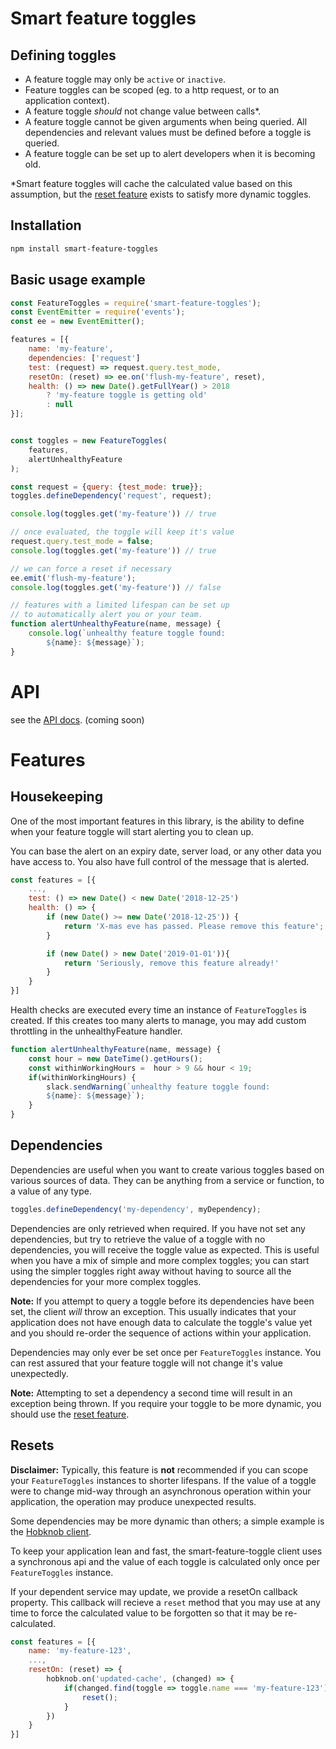 # Smart feature toggles 


## Defining toggles
- A feature toggle may only be `active` or `inactive`.
- Feature toggles can be scoped (eg. to a http request, or to an application context).
- A feature toggle _should_ not change value between calls*.
- A feature toggle cannot be given arguments when being queried. All dependencies and relevant values must be defined before a toggle is queried.
- A feature toggle can be set up to alert developers when it is becoming old.

*Smart feature toggles will cache the calculated value based on this assumption, but the [reset feature](#resets) exists to satisfy more dynamic toggles.

## Installation
```bash
npm install smart-feature-toggles
```

## Basic usage example
```js
const FeatureToggles = require('smart-feature-toggles');
const EventEmitter = require('events');
const ee = new EventEmitter();

features = [{
    name: 'my-feature',
    dependencies: ['request']
    test: (request) => request.query.test_mode,
    resetOn: (reset) => ee.on('flush-my-feature', reset),
    health: () => new Date().getFullYear() > 2018 
        ? 'my-feature toggle is getting old' 
        : null
}];


const toggles = new FeatureToggles(
    features, 
    alertUnhealthyFeature
);

const request = {query: {test_mode: true}};
toggles.defineDependency('request', request);

console.log(toggles.get('my-feature')) // true

// once evaluated, the toggle will keep it's value
request.query.test_mode = false;
console.log(toggles.get('my-feature')) // true

// we can force a reset if necessary
ee.emit('flush-my-feature');
console.log(toggles.get('my-feature')) // false

// features with a limited lifespan can be set up
// to automatically alert you or your team.
function alertUnhealthyFeature(name, message) {
    console.log(`unhealthy feature toggle found: 
        ${name}: ${message}`);
}
```

# API
see the [API docs](#api). (coming soon)

# Features
## Housekeeping
One of the most important features in this library, is the ability to define when your feature toggle will start alerting you to clean up.

You can base the alert on an expiry date, server load, or any other data you have access to. You also have full control of the message that is alerted.

```js
const features = [{
    ...,
    test: () => new Date() < new Date('2018-12-25')
    health: () => {
        if (new Date() >= new Date('2018-12-25')) {
            return 'X-mas eve has passed. Please remove this feature';
        }

        if (new Date() > new Date('2019-01-01')){
            return 'Seriously, remove this feature already!'
        }
    }
}]
```

Health checks are executed every time an instance of `FeatureToggles` is created. If this creates too many alerts to manage, you may add custom throttling in the unhealthyFeature handler.

```js
function alertUnhealthyFeature(name, message) {
    const hour = new DateTime().getHours();
    const withinWorkingHours =  hour > 9 && hour < 19;
    if(withinWorkingHours) {
        slack.sendWarning(`unhealthy feature toggle found: 
        ${name}: ${message}`);
    }
}
```

## Dependencies
Dependencies are useful when you want to create various toggles based on various sources of data. They can be anything from a service or function, to a value of any type.

```js
toggles.defineDependency('my-dependency', myDependency);
```

Dependencies are only retrieved when required. If you have not set any dependencies, but try to retrieve the value of a toggle with no dependencies, you will receive the toggle value as expected. This is useful when you have a mix of simple and more complex toggles; you can start using the simpler toggles right away without having to source all the dependencies for your more complex toggles.

**Note:** If you attempt to query a toggle before its dependencies have been set, the client _will_ throw an exception. This usually indicates that your application does not have enough data to calculate the toggle's value yet and you should re-order the sequence of actions within your application.

Dependencies may only ever be set once per `FeatureToggles` instance. You can rest assured that your feature toggle will not change it's value unexpectedly. 

**Note:** Attempting to set a dependency a second time will result in an exception being thrown. If you require your toggle to be more dynamic, you should use the [reset feature](#resets).

## Resets
**Disclaimer:** Typically, this feature is **not** recommended if you can scope your `FeatureToggles` instances to shorter lifespans. If the value of a toggle were to change mid-way through an asynchronous operation within your application, the operation may produce unexpected results.

Some dependencies may be more dynamic than others; a simple example is the [Hobknob client](https://github.com/opentable/hobknob-client-nodejs/blob/master/src/Client.js).

To keep your application lean and fast, the smart-feature-toggle client uses a synchronous api and the value of each toggle is calculated only once per `FeatureToggles` instance.

If your dependent service may update, we provide a resetOn callback property. This callback will recieve a `reset` method that you may use at any time to force the calculated value to be forgotten so that it may be re-calculated.

```js
const features = [{
    name: 'my-feature-123',
    ...,
    resetOn: (reset) => {
        hobknob.on('updated-cache', (changed) => {
            if(changed.find(toggle => toggle.name === 'my-feature-123')) {
                reset();
            }
        })
    }
}]
```